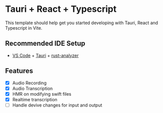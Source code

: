# Tauri + React + Typescript

This template should help get you started developing with Tauri, React and Typescript in Vite.

## Recommended IDE Setup

- [VS Code](https://code.visualstudio.com/) + [Tauri](https://marketplace.visualstudio.com/items?itemName=tauri-apps.tauri-vscode) + [rust-analyzer](https://marketplace.visualstudio.com/items?itemName=rust-lang.rust-analyzer)

## Features

- [x] Audio Recording
- [x] Audio Transcription
- [x] HMR on modifying swift files
- [x] Realtime transcription
- [ ] Handle devive changes for input and output
